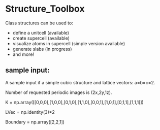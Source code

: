 # Structure_Toolbox

Class structures can be used to:

- define  a unitcell (available)
- create supercell (available)
- visualize atoms in supercell (simple version available)
- generate slabs (in progress)
- and more!


## sample input:

A sample input if a simple cubic structure and lattice vectors: a=b=c=2.
 
Number of requested periodic images is (2x,2y,1z). 


K = np.array([[0,0,0],[1,0,0],[0,1,0],[1,1,0],[0,0,1],[1,0,1],[0,1,1],[1,1,1]])

LVec = np.identity(3)*2

Boundary = np.array([2,2,1])




